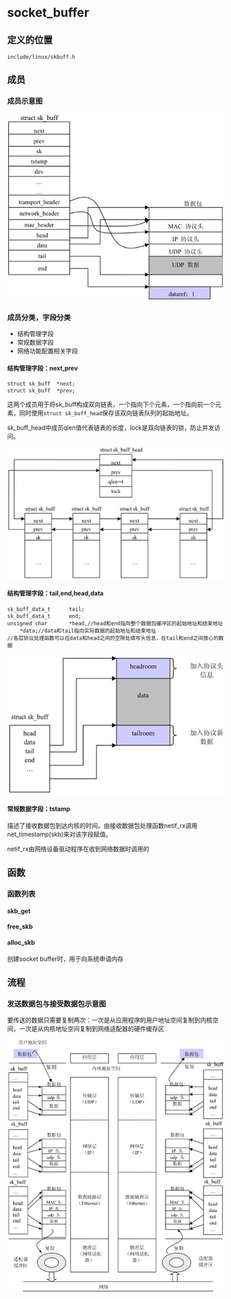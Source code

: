 # socket_buffer

## 定义的位置

```
include/linux/skbuff.h
```

## 成员

### 成员示意图

![](/static/images/2302/p001.jpeg)

### 成员分类，字段分类

- 结构管理字段
- 常规数据字段
- 网络功能配置相关字段

#### 结构管理字段：next,prev

```
struct sk_buff	*next;
struct sk_buff	*prev;
```

这两个成员用于将sk_buff构成双向链表，一个指向下个元素，一个指向前一个元素，同时使用`struct sk_buff_head`保存该双向链表队列的起始地址。

sk_buff_head中成员qlen值代表链表的长度，lock是双向链表的锁，防止并发访问。

![](/static/images/2302/p003.jpeg)

#### 结构管理字段：tail,end,head,data

```
sk_buff_data_t		tail;
sk_buff_data_t		end;
unsigned char		*head,//head和end指向整个数据包缓冲区的起始地址和结束地址
    *data;//data和tail指向实际数据的起始地址和结束地址
//各层协议处理函数可以在data和head之间的空隙处填写头信息，在tail和end之间放心的数据
```

![](/static/images/2302/p004.jpeg)

#### 常规数据字段：tstamp

描述了接收数据包到达内核的时间。由接收数据包处理函数netif_rx调用net_timestamp(skb)来对该字段赋值。

netif_rx由网络设备驱动程序在收到网络数据时调用的

## 函数

### 函数列表

#### skb_get

#### free_skb

#### alloc_skb

创建socket buffer时，用于向系统申请内存

## 流程

### 发送数据包与接受数据包示意图

要传送的数据只需要复制两次：一次是从应用程序的用户地址空间复制到内核空间，一次是从内核地址空间复制到网络适配器的硬件缓存区

![](/static/images/2302/p002.jpeg)